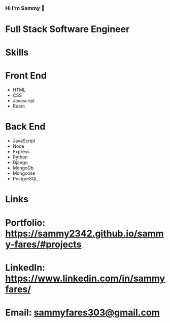 ### Hi I'm Sammy 👋

# Full Stack Software Engineer

# Skills 
# Front End
* HTML 
* CSS
* Javascript 
* React

# Back End
* JavaScript 
* Node 
* Express
* Python 
* Django
* MongoDb 
* Mongoose 
* PostgreSQL

# Links

# Portfolio: https://sammy2342.github.io/sammy-fares/#projects

# LinkedIn: https://www.linkedin.com/in/sammyfares/

# Email: sammyfares303@gmail.com 
